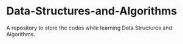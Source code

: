 # Data-Structures-and-Algorithms

A repository to store the codes while learning Data Structures and Algorithms.